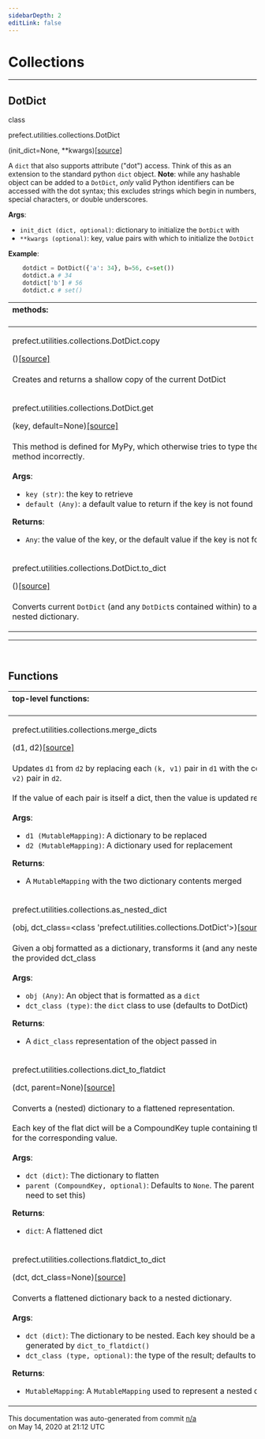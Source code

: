 ```yaml
---
sidebarDepth: 2
editLink: false
---
```

# Collections
---
 ## DotDict
 <div class='class-sig' id='prefect-utilities-collections-dotdict'><p class="prefect-sig">class </p><p class="prefect-class">prefect.utilities.collections.DotDict</p>(init_dict=None, **kwargs)<span class="source"><a href="https://github.com/PrefectHQ/prefect/blob/master/src/prefect/utilities/collections.py#L36">[source]</a></span></div>

A `dict` that also supports attribute ("dot") access. Think of this as an extension to the standard python `dict` object.  **Note**: while any hashable object can be added to a `DotDict`, _only_ valid Python identifiers can be accessed with the dot syntax; this excludes strings which begin in numbers, special characters, or double underscores.

**Args**:     <ul class="args"><li class="args">`init_dict (dict, optional)`: dictionary to initialize the `DotDict`     with     </li><li class="args">`**kwargs (optional)`: key, value pairs with which to initialize the     `DotDict`</li></ul>**Example**:     
```python
    dotdict = DotDict({'a': 34}, b=56, c=set())
    dotdict.a # 34
    dotdict['b'] # 56
    dotdict.c # set()

```

|methods: &nbsp;&nbsp;&nbsp;&nbsp;&nbsp;&nbsp;&nbsp;&nbsp;&nbsp;&nbsp;&nbsp;&nbsp;&nbsp;&nbsp;&nbsp;&nbsp;&nbsp;&nbsp;&nbsp;&nbsp;&nbsp;&nbsp;&nbsp;&nbsp;&nbsp;&nbsp;&nbsp;&nbsp;&nbsp;&nbsp;&nbsp;&nbsp;&nbsp;&nbsp;&nbsp;&nbsp;&nbsp;&nbsp;&nbsp;&nbsp;&nbsp;&nbsp;&nbsp;&nbsp;&nbsp;&nbsp;&nbsp;&nbsp;&nbsp;&nbsp;&nbsp;&nbsp;&nbsp;&nbsp;&nbsp;&nbsp;&nbsp;&nbsp;&nbsp;&nbsp;&nbsp;&nbsp;&nbsp;&nbsp;&nbsp;&nbsp;&nbsp;&nbsp;&nbsp;&nbsp;&nbsp;&nbsp;&nbsp;&nbsp;&nbsp;&nbsp;&nbsp;&nbsp;&nbsp;&nbsp;&nbsp;&nbsp;&nbsp;&nbsp;&nbsp;&nbsp;&nbsp;&nbsp;&nbsp;&nbsp;&nbsp;&nbsp;&nbsp;&nbsp;&nbsp;&nbsp;&nbsp;&nbsp;&nbsp;&nbsp;&nbsp;&nbsp;&nbsp;&nbsp;&nbsp;&nbsp;&nbsp;&nbsp;&nbsp;&nbsp;&nbsp;&nbsp;&nbsp;&nbsp;&nbsp;&nbsp;&nbsp;&nbsp;&nbsp;&nbsp;&nbsp;&nbsp;&nbsp;&nbsp;&nbsp;&nbsp;&nbsp;&nbsp;&nbsp;&nbsp;&nbsp;&nbsp;&nbsp;&nbsp;&nbsp;&nbsp;&nbsp;&nbsp;&nbsp;&nbsp;&nbsp;&nbsp;&nbsp;&nbsp;&nbsp;&nbsp;&nbsp;&nbsp;&nbsp;&nbsp;|
|:----|
 | <div class='method-sig' id='prefect-utilities-collections-dotdict-copy'><p class="prefect-class">prefect.utilities.collections.DotDict.copy</p>()<span class="source"><a href="https://github.com/PrefectHQ/prefect/blob/master/src/prefect/utilities/collections.py#L104">[source]</a></span></div>
<p class="methods">Creates and returns a shallow copy of the current DotDict</p>|
 | <div class='method-sig' id='prefect-utilities-collections-dotdict-get'><p class="prefect-class">prefect.utilities.collections.DotDict.get</p>(key, default=None)<span class="source"><a href="https://github.com/PrefectHQ/prefect/blob/master/src/prefect/utilities/collections.py#L64">[source]</a></span></div>
<p class="methods">This method is defined for MyPy, which otherwise tries to type the inherited `.get()` method incorrectly.<br><br>**Args**:     <ul class="args"><li class="args">`key (str)`: the key to retrieve     </li><li class="args">`default (Any)`: a default value to return if the key is not found</li></ul>**Returns**:     <ul class="args"><li class="args">`Any`: the value of the key, or the default value if the key is not found</li></ul></p>|
 | <div class='method-sig' id='prefect-utilities-collections-dotdict-to-dict'><p class="prefect-class">prefect.utilities.collections.DotDict.to_dict</p>()<span class="source"><a href="https://github.com/PrefectHQ/prefect/blob/master/src/prefect/utilities/collections.py#L108">[source]</a></span></div>
<p class="methods">Converts current `DotDict` (and any `DotDict`s contained within) to an appropriate nested dictionary.</p>|

---
<br>


## Functions
|top-level functions: &nbsp;&nbsp;&nbsp;&nbsp;&nbsp;&nbsp;&nbsp;&nbsp;&nbsp;&nbsp;&nbsp;&nbsp;&nbsp;&nbsp;&nbsp;&nbsp;&nbsp;&nbsp;&nbsp;&nbsp;&nbsp;&nbsp;&nbsp;&nbsp;&nbsp;&nbsp;&nbsp;&nbsp;&nbsp;&nbsp;&nbsp;&nbsp;&nbsp;&nbsp;&nbsp;&nbsp;&nbsp;&nbsp;&nbsp;&nbsp;&nbsp;&nbsp;&nbsp;&nbsp;&nbsp;&nbsp;&nbsp;&nbsp;&nbsp;&nbsp;&nbsp;&nbsp;&nbsp;&nbsp;&nbsp;&nbsp;&nbsp;&nbsp;&nbsp;&nbsp;&nbsp;&nbsp;&nbsp;&nbsp;&nbsp;&nbsp;&nbsp;&nbsp;&nbsp;&nbsp;&nbsp;&nbsp;&nbsp;&nbsp;&nbsp;&nbsp;&nbsp;&nbsp;&nbsp;&nbsp;&nbsp;&nbsp;&nbsp;&nbsp;&nbsp;&nbsp;&nbsp;&nbsp;&nbsp;&nbsp;&nbsp;&nbsp;&nbsp;&nbsp;&nbsp;&nbsp;&nbsp;&nbsp;&nbsp;&nbsp;&nbsp;&nbsp;&nbsp;&nbsp;&nbsp;&nbsp;&nbsp;&nbsp;&nbsp;&nbsp;&nbsp;&nbsp;&nbsp;&nbsp;&nbsp;&nbsp;&nbsp;&nbsp;&nbsp;&nbsp;&nbsp;&nbsp;&nbsp;&nbsp;&nbsp;&nbsp;&nbsp;&nbsp;&nbsp;&nbsp;&nbsp;&nbsp;&nbsp;&nbsp;&nbsp;&nbsp;&nbsp;&nbsp;&nbsp;&nbsp;&nbsp;&nbsp;&nbsp;&nbsp;&nbsp;&nbsp;&nbsp;&nbsp;&nbsp;&nbsp;|
|:----|
 | <div class='method-sig' id='prefect-utilities-collections-merge-dicts'><p class="prefect-class">prefect.utilities.collections.merge_dicts</p>(d1, d2)<span class="source"><a href="https://github.com/PrefectHQ/prefect/blob/master/src/prefect/utilities/collections.py#L117">[source]</a></span></div>
<p class="methods">Updates `d1` from `d2` by replacing each `(k, v1)` pair in `d1` with the corresponding `(k, v2)` pair in `d2`.<br><br>If the value of each pair is itself a dict, then the value is updated recursively.<br><br>**Args**:     <ul class="args"><li class="args">`d1 (MutableMapping)`: A dictionary to be replaced     </li><li class="args">`d2 (MutableMapping)`: A dictionary used for replacement</li></ul>**Returns**:     <ul class="args"><li class="args">A `MutableMapping` with the two dictionary contents merged</li></ul></p>|
 | <div class='method-sig' id='prefect-utilities-collections-as-nested-dict'><p class="prefect-class">prefect.utilities.collections.as_nested_dict</p>(obj, dct_class=<class 'prefect.utilities.collections.DotDict'>)<span class="source"><a href="https://github.com/PrefectHQ/prefect/blob/master/src/prefect/utilities/collections.py#L145">[source]</a></span></div>
<p class="methods">Given a obj formatted as a dictionary, transforms it (and any nested dictionaries) into the provided dct_class<br><br>**Args**:     <ul class="args"><li class="args">`obj (Any)`: An object that is formatted as a `dict`     </li><li class="args">`dct_class (type)`: the `dict` class to use (defaults to DotDict)</li></ul>**Returns**:     <ul class="args"><li class="args">A `dict_class` representation of the object passed in <br></li></ul></p>|
 | <div class='method-sig' id='prefect-utilities-collections-dict-to-flatdict'><p class="prefect-class">prefect.utilities.collections.dict_to_flatdict</p>(dct, parent=None)<span class="source"><a href="https://github.com/PrefectHQ/prefect/blob/master/src/prefect/utilities/collections.py#L184">[source]</a></span></div>
<p class="methods">Converts a (nested) dictionary to a flattened representation.<br><br>Each key of the flat dict will be a CompoundKey tuple containing the "chain of keys" for the corresponding value.<br><br>**Args**:     <ul class="args"><li class="args">`dct (dict)`: The dictionary to flatten     </li><li class="args">`parent (CompoundKey, optional)`: Defaults to `None`. The parent key     (you shouldn't need to set this)</li></ul>**Returns**:     <ul class="args"><li class="args">`dict`: A flattened dict</li></ul></p>|
 | <div class='method-sig' id='prefect-utilities-collections-flatdict-to-dict'><p class="prefect-class">prefect.utilities.collections.flatdict_to_dict</p>(dct, dct_class=None)<span class="source"><a href="https://github.com/PrefectHQ/prefect/blob/master/src/prefect/utilities/collections.py#L210">[source]</a></span></div>
<p class="methods">Converts a flattened dictionary back to a nested dictionary.<br><br>**Args**:     <ul class="args"><li class="args">`dct (dict)`: The dictionary to be nested. Each key should be a     `CompoundKey`, as generated by `dict_to_flatdict()`     </li><li class="args">`dct_class (type, optional)`: the type of the result; defaults to `dict`</li></ul>**Returns**:     <ul class="args"><li class="args">`MutableMapping`: A `MutableMapping` used to represent a nested dictionary</li></ul></p>|

<p class="auto-gen">This documentation was auto-generated from commit <a href='https://github.com/PrefectHQ/prefect/commit/n/a'>n/a</a> </br>on May 14, 2020 at 21:12 UTC</p>